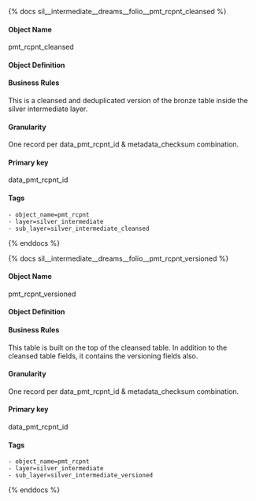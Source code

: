 {% docs sil__intermediate__dreams__folio__pmt_rcpnt_cleansed %}

#### Object Name
pmt_rcpnt_cleansed

#### Object Definition


#### Business Rules
This is a cleansed and deduplicated version of the bronze table inside the silver intermediate layer.

#### Granularity
One record per data_pmt_rcpnt_id & metadata_checksum combination.

#### Primary key
data_pmt_rcpnt_id

#### Tags
    - object_name=pmt_rcpnt
    - layer=silver_intermediate
    - sub_layer=silver_intermediate_cleansed

{% enddocs %}

{% docs sil__intermediate__dreams__folio__pmt_rcpnt_versioned %}

#### Object Name
pmt_rcpnt_versioned

#### Object Definition


#### Business Rules
This table is built on the top of the cleansed table. In addition to the cleansed table fields, it contains the versioning fields also.

#### Granularity
One record per data_pmt_rcpnt_id & metadata_checksum combination.

#### Primary key
data_pmt_rcpnt_id

#### Tags
    - object_name=pmt_rcpnt
    - layer=silver_intermediate
    - sub_layer=silver_intermediate_versioned

{% enddocs %}
